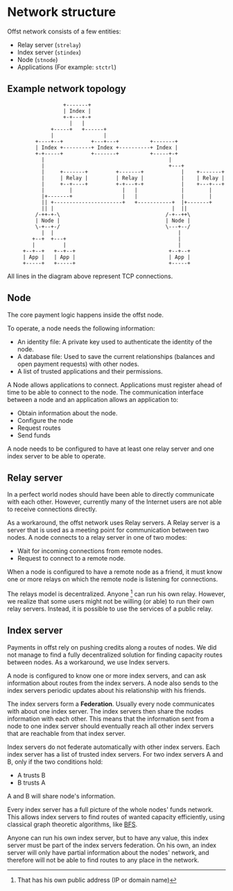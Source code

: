 # Network structure

Offst network consists of a few entities:

- Relay server (`strelay`)
- Index server (`stindex`)
- Node (`stnode`)
- Applications (For example: `stctrl`)

## Example network topology

```text
                  +-------+
                  | Index |
                  +-+---+-+
                    |   |
              +-----+   +------+
              |                |
         +----+--+         +---+---+          +-------+
         | Index +---------+ Index +----------+ Index |
         +-+-----+         +-------+          +-----+-+
           |                                        |
           |                                        +---+
           |     +-------+         +-------+            |    +-------+
           |     | Relay |         | Relay |            |    | Relay |
           |     +--+----+         +-+---+-+            |    +---+---+
           |        |                |   |              |        |
           |+-------+                |   |              |        |
           || +----------------------+   +-----------+  |+-------+
           || |                                      |  ||
         /-++-+-\                                  /-+--++\
         | Node |                                  | Node |
         \-+--+-/                                  \---+--/
           |  |                                        |
        +--+  +---+                                    |
        |         |                                    |
     +--+--+   +--+--+                              +--+--+
     | App |   | App |                              | App |
     +-----+   +-----+                              +-----+

```

All lines in the diagram above represent TCP connections.

## Node

The core payment logic happens inside the offst node.

To operate, a node needs the following information:

- An identity file: A private key used to authenticate the identity of the node.
- A database file: Used to save the current relationships (balances and open payment requests) with other nodes.
- A list of trusted applications and their permissions.

A Node allows applications to connect. Applications must register ahead of time
to be able to connect to the node. The communication interface between a node
and an application allows an application to:

- Obtain information about the node.
- Configure the node
- Request routes
- Send funds

A node needs to be configured to have at least one relay server and one index
server to be able to operate.

## Relay server

In a perfect world nodes should have been able to directly communicate with
each other. However, currently many of the Internet users are not able to
receive connections directly.

As a workaround, the offst network uses Relay servers.
A Relay server is a server that is used as a meeting point for communication between
two nodes. A node connects to a relay server in one of two modes:

- Wait for incoming connections from remote nodes.
- Request to connect to a remote node.

When a node is configured to have a remote node as a friend, it must know one
or more relays on which the remote node is listening for connections.

The relays model is decentralized. Anyone [^1] can run his own relay. However,
we realize that some users might not be willing (or able) to run their own
relay servers. Instead, it is possible to use the services of a public relay.

[^1]: That has his own public address (IP or domain name)

## Index server

Payments in offst rely on pushing credits along a routes of nodes.
We did not manage to find a fully decentralized solution for finding capacity
routes between nodes. As a workaround, we use Index servers.

A node is configured to know one or more index servers, and can ask information
about routes from the index servers. A node also sends to the index servers
periodic updates about his relationship with his friends.

The index servers form a **Federation**.
Usually every node communicates with about one index server. The index servers
then share the nodes information with each other. This means that the
information sent from a node to one index server should eventually reach all
other index servers that are reachable from that index server.

Index servers do not federate automatically with other index servers. Each
index server has a list of trusted index servers. For two index servers A and
B, only if the two conditions hold:

- A trusts B
- B trusts A

A and B will share node's information.

Every index server has a full picture of the whole nodes' funds network. This
allows index servers to find routes of wanted capacity efficiently, using
classical graph theoretic algorithms, like
[BFS](https://en.wikipedia.org/wiki/Breadth-first_search).

Anyone can run his own index server, but to have any value, this index server
must be part of the index servers federation. On his own, an index server will
only have partial information about the nodes' network, and therefore will not
be able to find routes to any place in the network.
